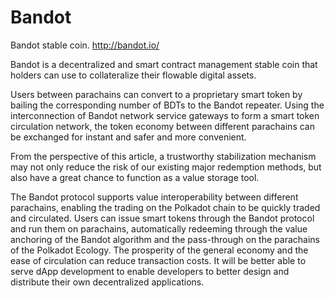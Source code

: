 # Bandot

Bandot stable coin. http://bandot.io/

Bandot is a decentralized and smart contract management stable coin that holders can use to collateralize their flowable digital assets.

Users between parachains can convert to a proprietary smart token by bailing the corresponding number of BDTs to the Bandot repeater. Using the interconnection of Bandot network service gateways to form a smart token circulation network, the token economy between different parachains can be exchanged for instant and safer and more convenient.

From the perspective of this article, a trustworthy stabilization mechanism may not only reduce the risk of our existing major redemption methods, but also have a great chance to function as a value storage tool.

The Bandot protocol supports value interoperability between different parachains, enabling the trading on the Polkadot chain to be quickly traded and circulated. Users can issue smart tokens through the Bandot protocol and run them on parachains, automatically redeeming through the value anchoring of the Bandot algorithm and the pass-through on the parachains of the Polkadot Ecology. The prosperity of the general economy and the ease of circulation can reduce transaction costs. It will be better able to serve dApp development to enable developers to better design and distribute their own decentralized applications.

